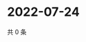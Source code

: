 # 2022-07-24

共 0 条

<!-- BEGIN WEIBO -->
<!-- 最后更新时间 Sun Jul 24 2022 12:20:38 GMT+0800 (China Standard Time) -->

<!-- END WEIBO -->
